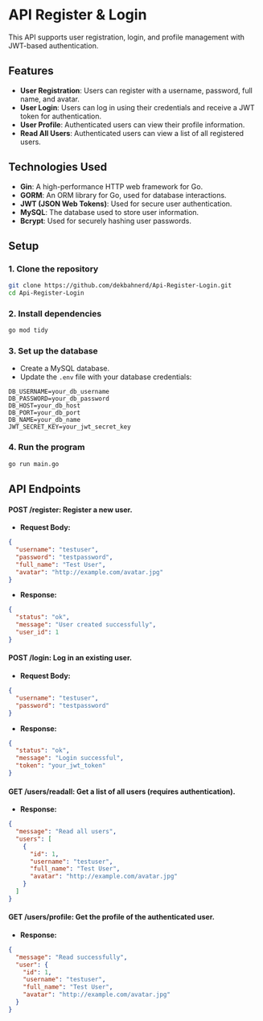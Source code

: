 # API Register & Login

This API supports user registration, login, and profile management with JWT-based authentication.

## Features

- **User Registration**: Users can register with a username, password, full name, and avatar.
- **User Login**: Users can log in using their credentials and receive a JWT token for authentication.
- **User Profile**: Authenticated users can view their profile information.
- **Read All Users**: Authenticated users can view a list of all registered users.

## Technologies Used

- **Gin**: A high-performance HTTP web framework for Go.
- **GORM**: An ORM library for Go, used for database interactions.
- **JWT (JSON Web Tokens)**: Used for secure user authentication.
- **MySQL**: The database used to store user information.
- **Bcrypt**: Used for securely hashing user passwords.

## Setup

### 1. Clone the repository

```bash
git clone https://github.com/dekbahnerd/Api-Register-Login.git
cd Api-Register-Login
```

### 2. Install dependencies

```bash
go mod tidy
```

### 3. Set up the database

- Create a MySQL database.
- Update the `.env` file with your database credentials:

```env
DB_USERNAME=your_db_username
DB_PASSWORD=your_db_password
DB_HOST=your_db_host
DB_PORT=your_db_port
DB_NAME=your_db_name
JWT_SECRET_KEY=your_jwt_secret_key
```

### 4. Run the program

```bash
go run main.go
```

## API Endpoints

#### **POST /register**: Register a new user.

- **Request Body:**

```json
{
  "username": "testuser",
  "password": "testpassword",
  "full_name": "Test User",
  "avatar": "http://example.com/avatar.jpg"
}
```

- **Response:**

```json
{
  "status": "ok",
  "message": "User created successfully",
  "user_id": 1
}
```

#### **POST /login**: Log in an existing user.

- **Request Body:**

```json
{
  "username": "testuser",
  "password": "testpassword"
}
```

- **Response:**

```json
{
  "status": "ok",
  "message": "Login successful",
  "token": "your_jwt_token"
}
```

#### **GET /users/readall**: Get a list of all users (requires authentication).

- **Response:**

```json
{
  "message": "Read all users",
  "users": [
    {
      "id": 1,
      "username": "testuser",
      "full_name": "Test User",
      "avatar": "http://example.com/avatar.jpg"
    }
  ]
}
```

#### **GET /users/profile**: Get the profile of the authenticated user.

- **Response:**

```json
{
  "message": "Read successfully",
  "user": {
    "id": 1,
    "username": "testuser",
    "full_name": "Test User",
    "avatar": "http://example.com/avatar.jpg"
  }
}
```

